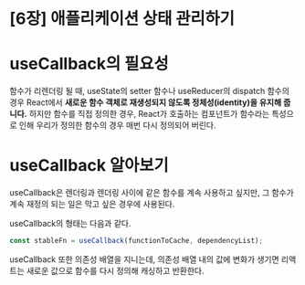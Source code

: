 # [6장] 애플리케이션 상태 관리하기

# useCallback의 필요성
함수가 리렌더링 될 때, useState의 setter 함수나 useReducer의 dispatch 함수의 경우 React에서 **새로운 함수 객체로 재생성되지 않도록 정체성(identity)을 유지해 줍니다.**
하지만 함수를 직접 정의한 경우, React가 호출하는 컴포넌트가 함수라는 특성으로 인해 우리가 정의한 함수의 경우 매번 다시 정의되어 버린다.

# useCallback 알아보기
useCallback은 렌더링과 렌더링 사이에 같은 함수를 계속 사용하고 싶지만, 그 함수가 계속 재정의 되는 일은 막고 싶은 경우에 사용된다.

useCallback의 형태는 다음과 같다.  
```jsx
const stableFn = useCallback(functionToCache, dependencyList);
```
useCallback 또한 의존성 배열을 지니는데, 의존성 배열 내의 값에 변화가 생기면 리액트는 새로운 값으로 함수를 다시 정의해 캐싱하고 반환한다.  

